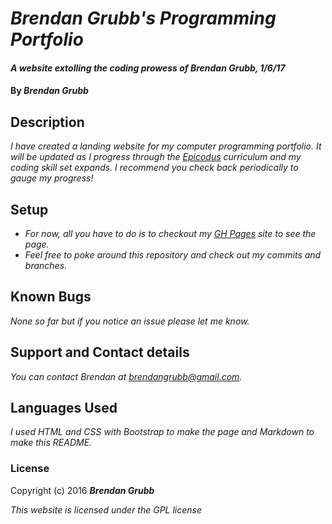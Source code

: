 # _Brendan Grubb's Programming Portfolio_

#### _A website extolling the coding prowess of Brendan Grubb, 1/6/17_

#### By _**Brendan Grubb**_

## Description

_I have created a landing website for my computer programming portfolio. It will be updated as I progress through the [Epicodus](https://www.epicodus.com/) curriculum and my coding skill set expands. I recommend you check back periodically to gauge my progress!_

## Setup

* _For now, all you have to do is to checkout my [GH Pages](https://brendangrubb.github.io/portfolio/) site to see the page._
* _Feel free to poke around this repository and check out my commits and branches._

## Known Bugs

_None so far but if you notice an issue please let me know._

## Support and Contact details

_You can contact Brendan at [brendangrubb@gmail.com](mailto:brendangrubb@gmail.com)._

## Languages Used

_I used HTML and CSS with Bootstrap to make the page and Markdown to make this README._

### License

Copyright (c) 2016 **_Brendan Grubb_**

*This website is licensed under the GPL license*
